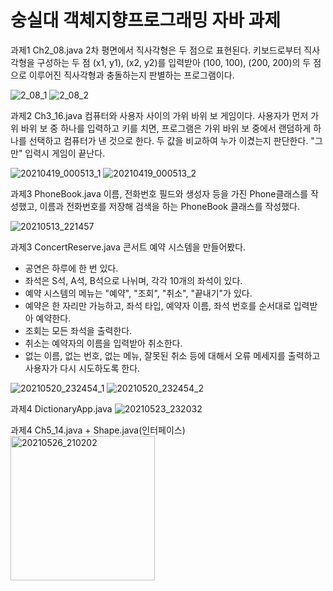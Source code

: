 # 숭실대 객체지향프로그래밍 자바 과제 

과제1 Ch2_08.java
2차 평면에서 직사각형은 두 점으로 표현된다. 키보드로부터 직사각형을 구성하는 두 점 (x1, y1), (x2, y2)를 입력받아 (100, 100), (200, 200)의 두 점으로 이루어진 직사각형과 충돌하는지 판별하는 프로그램이다.

![2_08_1](https://user-images.githubusercontent.com/20348923/130470617-09e58898-9ed0-4606-9d3b-663591162c92.png)
![2_08_2](https://user-images.githubusercontent.com/20348923/130470634-0ee4f4e3-899b-4341-aed9-f58325027aa1.png)

과제2 Ch3_16.java
컴퓨터와 사용자 사이의 가위 바위 보 게임이다. 사용자가 먼저 가위 바위 보 중 하나를 입력하고 <Enter>키를 치면, 프로그램은 가위 바위 보 중에서 랜덤하게 하나를 선택하고 컴퓨터가 낸 것으로 한다. 두 값을 비교하여 누가 이겼는지 판단한다. "그만" 입력시 게임이 끝난다.

![20210419_000513_1](https://user-images.githubusercontent.com/20348923/130470671-6de18578-70dd-48ea-9c62-c28a6e324f0d.png)
![20210419_000513_2](https://user-images.githubusercontent.com/20348923/130470674-89e48eb9-f2fb-4f95-9b2c-3d5cd6724c53.png)

과제3 PhoneBook.java
이름, 전화번호 필드와 생성자 등을 가진 Phone클래스를 작성했고, 이름과 전화번호를 저장해 검색을 하는 PhoneBook 클래스를 작성했다.

![20210513_221457](https://user-images.githubusercontent.com/20348923/130470694-90c073b4-a66c-406e-8131-3c1f7b0febfb.png)

과제3 ConcertReserve.java
콘서트 예약 시스템을 만들어봤다. 
* 공연은 하루에 한 번 있다.
* 좌석은 S석, A석, B석으로 나뉘며, 각각 10개의 좌석이 있다.
* 예약 시스템의 메뉴는 "예약", "조회", "취소", "끝내기"가 있다.
* 예약은 한 자리만 가능하고, 좌석 타입, 예약자 이름, 좌석 번호를 순서대로 입력받아 예약한다.
* 조회는 모든 좌석을 출력한다.
* 취소는 예약자의 이름을 입력받아 취소한다.
* 없는 이름, 없는 번호, 없는 메뉴, 잘못된 취소 등에 대해서 오류 메세지를 출력하고 사용자가 다시 시도하도록 한다.

![20210520_232454_1](https://user-images.githubusercontent.com/20348923/130470696-97ad3f31-0e55-421d-a155-20186bca3f55.png)
![20210520_232454_2](https://user-images.githubusercontent.com/20348923/130470698-066347e1-48ff-48c4-9cf9-3a0f97cccef6.png)

과제4 DictionaryApp.java
![20210523_232032](https://user-images.githubusercontent.com/20348923/130470721-8ae5eaf8-0b41-4113-9480-13b52e37c72e.png)

과제4 Ch5_14.java + Shape.java(인터페이스)
<img width="231" alt="20210526_210202" src="https://user-images.githubusercontent.com/20348923/130470725-b1d0df97-bd5a-4e1c-824c-4cbd951ee6bc.png">